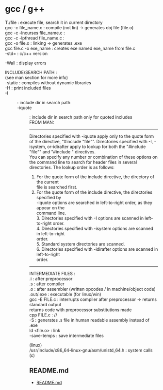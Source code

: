 # gcc / g++  
  
T./file : execute file, search it in current directory  
gcc -c file_name.c : compile (not lin) -> generates obj file (file.o)  
gcc -c -lncurses file_name.c :   
gcc -c -lpthread file_name.c :   
gcc -o file.o : linking -> generates .exe  
gcc file.c -o exe_name : creates exe named exe_name from file.c  
-std=<std> : c/c++ version  
  
-Wall		: display errors  
  
INCLUDE/SEARCH PATH :  
(see man section for more info)  
-static : compiles without dynamic libraries  
-H : print included files  
-I<dir> : include dir in search path  
-iquote<dir> : include dir in search path only for quoted includes  
FROM MAN:  
***  
Directories specified with -iquote apply only to the quote form of the directive, "#include "file"".  Directories specified with -I, -isystem, or-idirafter apply to lookup for both the "#include "file"" and "#include <file>" directives.  
You can specify any number or combination of these options on the command line to search for header files in several directories.  The lookup order is as follows:  
1.  For the quote form of the include directive, the directory of the current  
               file is searched first.  
2. For the quote form of the include directive, the directories specified by  
-iquote options are searched in left-to-right order, as they appear on the  
command line.  
           3.  Directories specified with -I options are scanned in left-to-right order.  
           4.  Directories specified with -isystem options are scanned in left-to-right  
               order.  
           5.  Standard system directories are scanned.  
           6.  Directories specified with -idirafter options are scanned in left-to-right  
               order.  
***  
  
INTERMEDIATE FILES :   
.i		: after preprocessor  
.s		: after compiler  
.o		: after assembler (written  opcodes / in machine/object code)  
.out/.exe	: executable (for linux/win)  
gcc -E FILE.c : interrupts compiler after preprocessor -> returns standard output  
	returns code with preprocessor substitutions made  
cpp FILE.c : //  
-S : generates .s file in human readable assembly instead of .exe  
ld <file.o> : link  
-save-temps	: save intermediate files  
  
  
(linux)  
/usr/include/x86_64-linux-gnu/asm/unistd_64.h : system calls (c)  

## README.md  
*	[README.md](./README.md)  

